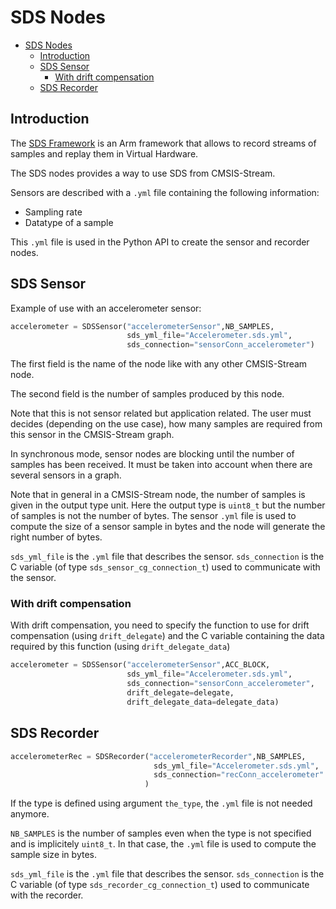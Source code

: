 # SDS Nodes

- [SDS Nodes](#sds-nodes)
  - [Introduction](#introduction)
  - [SDS Sensor](#sds-sensor)
    - [With drift compensation](#with-drift-compensation)
  - [SDS Recorder](#sds-recorder)


## Introduction 
The [SDS Framework](https://github.com/ARM-software/SDS-Framework/tree/main) is an Arm framework that allows to record streams of samples and replay them in Virtual Hardware.

The SDS nodes provides a way to use SDS from CMSIS-Stream.

Sensors are described with a `.yml` file containing the following information:
* Sampling rate
* Datatype of a sample

This `.yml` file is used in the Python API to create the sensor and recorder nodes.

## SDS Sensor

Example of use with an accelerometer sensor:

```Python
accelerometer = SDSSensor("accelerometerSensor",NB_SAMPLES,
                          sds_yml_file="Accelerometer.sds.yml",
                          sds_connection="sensorConn_accelerometer")
```

The first field is the name of the node like with any other CMSIS-Stream node.

The second field is the number of samples produced by this node. 

Note that this is not sensor related but application related. The user must decides (depending on the use case), how many samples are required from this sensor in the CMSIS-Stream graph.

In synchronous mode, sensor nodes are blocking until the number of samples has been received. It must be taken into account when there are several sensors in a graph.

Note that in general in a CMSIS-Stream node, the number of samples is given in the output type unit. Here the output type is `uint8_t` but the number of samples is not the number of bytes. The sensor `.yml` file is used to compute the size of a sensor sample in bytes and the node will generate the right number of bytes.


`sds_yml_file` is the `.yml` file that describes the sensor.
`sds_connection` is the C variable (of type `sds_sensor_cg_connection_t`) used to communicate with the sensor.


### With drift compensation

With drift compensation, you need to specify the function to use for drift compensation (using `drift_delegate`) and the C variable containing the data required by this function (using `drift_delegate_data`)

```Python
accelerometer = SDSSensor("accelerometerSensor",ACC_BLOCK,
                          sds_yml_file="Accelerometer.sds.yml",
                          sds_connection="sensorConn_accelerometer",
                          drift_delegate=delegate,
                          drift_delegate_data=delegate_data)
```

## SDS Recorder

```Python
accelerometerRec = SDSRecorder("accelerometerRecorder",NB_SAMPLES,
                                sds_yml_file="Accelerometer.sds.yml",
                                sds_connection="recConn_accelerometer"
                              )
```

If the type is defined using argument `the_type`, the `.yml` file is not needed anymore.

`NB_SAMPLES` is the number of samples even when the type is not specified and is implicitely `uint8_t`. In that case, the `.yml` file is used to compute the sample size in bytes.

`sds_yml_file` is the `.yml` file that describes the sensor.
`sds_connection` is the C variable (of type `sds_recorder_cg_connection_t`) used to communicate with the recorder.